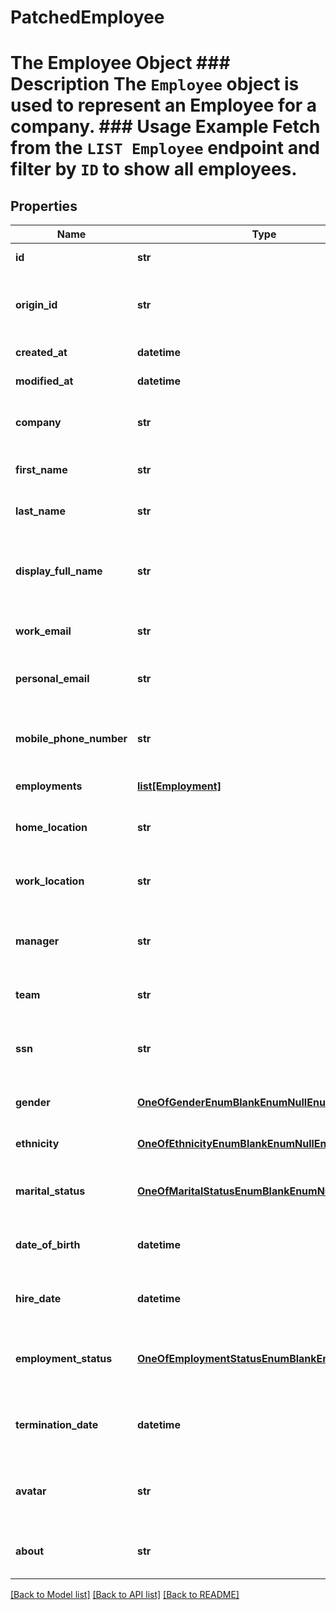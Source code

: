 # PatchedEmployee

# The Employee Object ### Description The `Employee` object is used to represent an Employee for a company.  ### Usage Example Fetch from the `LIST Employee` endpoint and filter by `ID` to show all employees.
## Properties
Name | Type | Description | Notes
------------ | ------------- | ------------- | -------------
**id** | **str** |  | [optional] [readonly] 
**origin_id** | **str** | The third-party API ID of the matching object. | [optional] 
**created_at** | **datetime** |  | [optional] [readonly] 
**modified_at** | **datetime** |  | [optional] [readonly] 
**company** | **str** | The ID of the Employee&#39;s company&#39;. | [optional] 
**first_name** | **str** | The employee&#39;s first name. | [optional] 
**last_name** | **str** | The employee&#39;s last name. | [optional] 
**display_full_name** | **str** | The employee&#39;s full name, to use for display purposes. | [optional] 
**work_email** | **str** | The employee&#39;s work email. | [optional] 
**personal_email** | **str** | The employee&#39;s personal email. | [optional] 
**mobile_phone_number** | **str** | The employee&#39;s mobile phone number. | [optional] 
**employments** | [**list[Employment]**](Employment.md) |  | [optional] [readonly] 
**home_location** | **str** | The employee&#39;s home address. | [optional] 
**work_location** | **str** | The employee&#39;s work address. | [optional] 
**manager** | **str** | The employeee ID of the employee&#39;s manager. | [optional] 
**team** | **str** | The employee&#39;s team. | [optional] 
**ssn** | **str** | The employee&#39;s social security number. | [optional] 
**gender** | [**OneOfGenderEnumBlankEnumNullEnum**](OneOfGenderEnumBlankEnumNullEnum.md) | The employee&#39;s gender. | [optional] 
**ethnicity** | [**OneOfEthnicityEnumBlankEnumNullEnum**](OneOfEthnicityEnumBlankEnumNullEnum.md) | The employee&#39;s ethnicity. | [optional] 
**marital_status** | [**OneOfMaritalStatusEnumBlankEnumNullEnum**](OneOfMaritalStatusEnumBlankEnumNullEnum.md) | The employee&#39;s marital status. | [optional] 
**date_of_birth** | **datetime** | The employee&#39;s date of birth. | [optional] 
**hire_date** | **datetime** | The date the employee was hired. | [optional] 
**employment_status** | [**OneOfEmploymentStatusEnumBlankEnumNullEnum**](OneOfEmploymentStatusEnumBlankEnumNullEnum.md) | The employment status of the employee. | [optional] 
**termination_date** | **datetime** | The date the employee was terminated. | [optional] 
**avatar** | **str** | The URL of the employee&#39;s avatar image. | [optional] 
**about** | **str** | A description of the employee. | [optional] 

[[Back to Model list]](../README.md#documentation-for-models) [[Back to API list]](../README.md#documentation-for-api-endpoints) [[Back to README]](../README.md)


